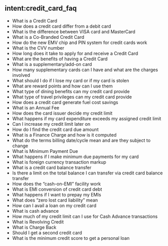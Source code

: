 ## intent:credit_card_faq
- What is a Credit Card
- How does a credit card differ from a debit card
- What is the difference between VISA card and MasterCard
- What is a Co-Branded Credit Card
- How do the new EMV chip and PIN system for credit cards work
- What is the CVV number
- How long does it take to apply for and receive a Credit Card
- What are the benefits of having a Credit Card
- What is a supplementary/add-on card
- How many supplementary cards can I have and what are the charges involved
- What should I do if I lose my card or if my card is stolen
- What are reward points and how can I use them
- What type of dining benefits can my credit card provide
- What type of travel privileges can my credit card provide
- How does a credit card generate fuel cost savings
- What is an Annual Fee
- How does the card issuer decide my credit limit
- What happens if my card expenditure exceeds my assigned credit limit
- Can I increase my credit limit later on
- How do I find the credit card due amount
- What is a Finance Charge and how is it computed
- What do the terms billing date/cycle mean and are they subject to change
- What is Minimum Payment Due
- What happens if I make minimum due payments for my card
- What is foreign currency transaction markup
- What is a credit card balance transfer
- Is there a limit on the total balance I can transfer via credit card balance transfer
- How does the “cash-on-EMI” facility work
- What is EMI conversion of credit card debt
- What happens if I want to prepay my EMIs
- What does “zero lost card liability” mean
- How can I avail a loan on my credit card
- What is cash advance
- How much of my credit limit can I use for Cash Advance transactions
- What is Revolving Credit
- What is Charge Back
- Should I get a second credit card
- What is the minimum credit score to get a personal loan